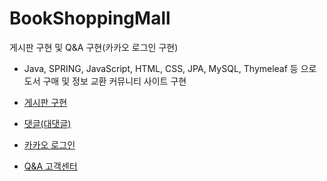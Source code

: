 # BookShoppingMall

게시판 구현 및 Q&A 구현(카카오 로그인 구현)
- Java, SPRING, JavaScript, HTML, CSS, JPA, MySQL, Thymeleaf 등 으로 도서 구매 및 정보 교환 커뮤니티 사이트 구현

- <a href="https://github.com/Munsu0701/BookShoppingMall/tree/Board">게시판 구현</a>
- <a href="https://github.com/Munsu0701/BookShoppingMall/tree/">댓글(대댓글) </a>
- <a href="https://github.com/Munsu0701/BookShoppingMall/tree/KaKao">카카오 로그인</a>
- <a href="https://github.com/Munsu0701/BookShoppingMall/tree/Q&A">Q&A 고객센터 </a>
